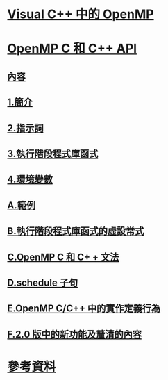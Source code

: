 # [Visual C++ 中的 OpenMP](openmp-in-visual-cpp.md)
# [OpenMP C 和 C++ API](openmp-c-and-cpp-application-program-interface.md)
## [內容](contents.md)
## [1.簡介](1-introduction.md)
## [2.指示詞](2-directives.md)
## [3.執行階段程式庫函式](3-run-time-library-functions.md)
## [4.環境變數](4-environment-variables.md)
## [A.範例](a-examples.md)
## [B.執行階段程式庫函式的虛設常式](b-stubs-for-run-time-library-functions.md)
## [C.OpenMP C 和 C+ + 文法](c-openmp-c-and-cpp-grammar.md)
## [D.schedule 子句](d-using-the-schedule-clause.md)
## [E.OpenMP C/C++ 中的實作定義行為](e-implementation-defined-behaviors-in-openmp-c-cpp.md)
## [F.2.0 版中的新功能及釐清的內容](f-new-features-and-clarifications-in-version-2-0.md)
# [參考資料](reference/toc.md)